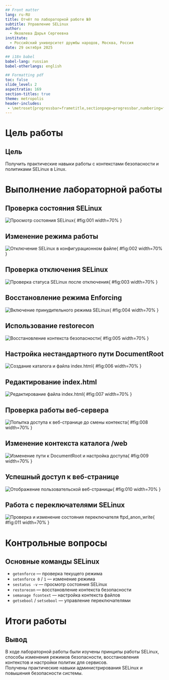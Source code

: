 ```yaml
---
## Front matter
lang: ru-RU
title: Отчёт по лабораторной работе №9
subtitle: Управление SELinux
author:
  - Яковлева Дарья Сергеевна
institute:
  - Российский университет дружбы народов, Москва, Россия
date: 29 октября 2025

## i18n babel
babel-lang: russian
babel-otherlangs: english

## Formatting pdf
toc: false
slide_level: 2
aspectratio: 169
section-titles: true
theme: metropolis
header-includes:
 - \metroset{progressbar=frametitle,sectionpage=progressbar,numbering=fraction}
---
```


# Цель работы

## Цель

Получить практические навыки работы с контекстами безопасности и политиками SELinux в Linux.

# Выполнение лабораторной работы

## Проверка состояния SELinux

![Просмотр состояния SELinux](image/01.jpg){ #fig:001 width=70% }

## Изменение режима работы

![Отключение SELinux в конфигурационном файле](image/02.jpg){ #fig:002 width=70% }

## Проверка отключения SELinux

![Проверка статуса SELinux после отключения](image/03.jpg){ #fig:003 width=70% }

## Восстановление режима Enforcing

![Включение принудительного режима SELinux](image/04.jpg){ #fig:004 width=70% }

## Использование restorecon

![Восстановление контекста безопасности](image/05.jpg){ #fig:005 width=70% }

## Настройка нестандартного пути DocumentRoot

![Создание каталога и файла index.html](image/06.jpg){ #fig:006 width=70% }

## Редактирование index.html

![Редактирование файла index.html](image/07.jpg){ #fig:007 width=70% }

## Проверка работы веб-сервера

![Попытка доступа к веб-странице до смены контекста](image/08.jpg){ #fig:008 width=70% }

## Изменение контекста каталога /web

![Изменение пути к DocumentRoot и настройка доступа](image/09.jpg){ #fig:009 width=70% }

## Успешный доступ к веб-странице

![Отображение пользовательской веб-страницы](image/10.jpg){ #fig:010 width=70% }

## Работа с переключателями SELinux

![Проверка и изменение состояния переключателя ftpd_anon_write](image/11.jpg){ #fig:011 width=70% }

# Контрольные вопросы

## Основные команды SELinux

* `getenforce` — проверка текущего режима  
* `setenforce 0` / `1` — изменение режима  
* `sestatus -v` — просмотр состояния SELinux  
* `restorecon` — восстановление контекста безопасности  
* `semanage fcontext` — настройка контекста файлов  
* `getsebool` / `setsebool` — управление переключателями

# Итоги работы

## Вывод

В ходе лабораторной работы были изучены принципы работы SELinux, способы изменения режимов безопасности, восстановления контекстов и настройки политик для сервисов.  
Получены практические навыки администрирования SELinux и повышения безопасности системы.
